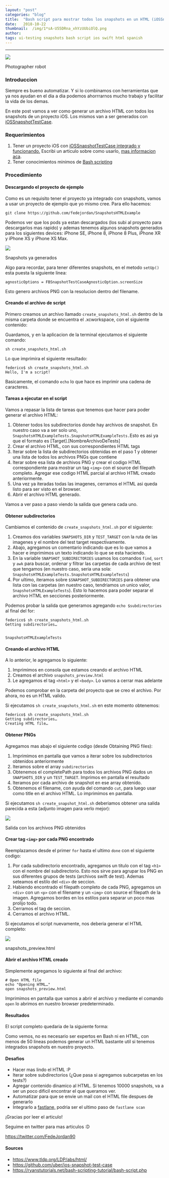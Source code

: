 ```yaml
---
layout:	"post"
categories:	"blog"
title:	"Bash script para mostrar todos los snapshots en un HTML (iOSSnapshotTestCase + Bash + HTML/CSS)"
date:	2018-10-22
thumbnail:	/img/1*sA-U55DRna_xhYzUUbiOlQ.png
author:	
tags: ui-testing snapshots bash script ios swift html spanish
---
```


* * *

![](/img/1*sA-U55DRna_xhYzUUbiOlQ.png)

Photographer robot

### Introduccion

Siempre es bueno automatizar. Y si lo combinamos con herramientas que ya nos
ayudan en el dia a dia podemos ahorrrarnos mucho trabajo y facilitar la vida
de los demas.

En este post vamos a ver como generar un archivo HTML con todos los snapshots
de un proyecto iOS. Los mismos van a ser generados con
[iOSSnapshotTestCase](https://github.com/uber/ios-snapshot-test-case).

### Requerimientos

  1. Tener un proyecto iOS con [iOSSnapshotTestCase integrado y funcionando.](https://medium.com/@federicojordn/c%C3%B3mo-hacer-ui-testing-en-ios-con-fbsnapshottestcase-12e9641df97) Escribi un articulo sobre como usarlo, [mas informacion aca](https://medium.com/@federicojordn/c%C3%B3mo-hacer-ui-testing-en-ios-con-fbsnapshottestcase-12e9641df97).
  2. Tener conocimientos minimos de [Bash scripting](https://ryanstutorials.net/bash-scripting-tutorial/bash-script.php)

### Procedimiento

#### Descargando el proyecto de ejemplo

Como es un requisito tener el proyecto ya integrado con snapshots, vamos a
usar un proyecto de ejemplo que yo mismo cree. Para ello hacemos:

`git clone https://github.com/fedejordan/SnapshotsHTMLExample`

Podemos ver que los pods ya estan descargados (los subi al proyecto para
descargarlos mas rapido) y ademas tenemos algunos snapshots generados para los
siguientes devices: iPhone SE, iPhone 8, iPhone 8 Plus, iPhone XR y iPhone XS
y iPhone XS Max.

![](/img/1*GWhstAjtcGeqwG_jM2_iwA.png)

Snapshots ya generados

Algo para recordar, para tener diferentes snapshots, en el metodo `setUp()`
esta puesta la siguiente linea:

`agnosticOptions = FBSnapshotTestCaseAgnosticOption.screenSize`

Esto genero archivos PNG con la resolucion dentro del filename.

#### Creando el archivo de script

Primero creamos un archivo llamado `create_snapshots_html.sh` dentro de la
misma carpeta donde se encuentra el .xcworkspace, con el siguiente contenido:

<script src="https://gist.github.com/fedejordan/537a3a072fbd47c07a2b5d8ae0397c28.js"></script>
Guardamos, y en la aplicacion de la terminal ejecutamos el siguiente comando:

`sh create_snapshots_html.sh`

Lo que imprimira el siguiente resultado:

    
    
    federico$ sh create_snapshots_html.sh   
    Hello, I'm a script!

Basicamente, el comando `echo` lo que hace es imprimir una cadena de
caracteres.

#### Tareas a ejecutar en el script

Vamos a repasar la lista de tareas que tenemos que hacer para poder generar el
archivo HTML:

  1. Obtener todos los subdirectorios donde hay archivos de snapshot. En nuestro caso va a ser solo uno, `SnapshotsHTMLExampleTests.SnapshotsHTMLExampleTests.`Esto es asi ya que el formato es [Target].[NombreArchivoDeTests]
  2. Crear el archivo HTML, con sus correspondientes HTML tags
  3. Iterar sobre la lista de subdirectorios obtenidas en el paso 1 y obtener una lista de todos los archivos PNGs que contiene
  4. Iterar sobre esa lista de archivos PNG y crear el codigo HTML correspondiente para mostrar un tag `<img>` con el source del filepath completo. Agregar ese codigo HTML parcial al archivo HTML creado anteriormente.
  5. Una vez ya iteradas todas las imagenes, cerramos el HTML asi queda listo para ser visto en el browser.
  6. Abrir el archivo HTML generado.

Vamos a ver paso a paso viendo la salida que genera cada uno.

#### Obtener subdirectorios

Cambiamos el contenido de `create_snapshots_html.sh` por el siguiente:

<script src="https://gist.github.com/fedejordan/d0bf094d3630884729568410aa5f79cc.js"></script>
  1. Creamos dos variables `SNAPSHOTS_DIR` y `TEST_TARGET` con la ruta de las imagenes y el nombre del test target respectivamente.
  2. Abajo, agregamos un comentario indicando que es lo que vamos a hacer e imprimimos un texto indicando lo que se esta haciendo.
  3. En la variable `SNAPSHOT_SUBDIRECTORIES` usamos los comandos `find`, `sort` y `awk` para buscar, ordenar y filtrar las carpetas de cada archivo de test que tengamos (en nuestro caso, seria una sola: `SnapshotsHTMLExampleTests.SnapshotsHTMLExampleTests`)
  4. Por ultimo, iteramos sobre `$SNAPSHOT_SUBDIRECTORIES` para obtener una lista con las carpetas (en nuestro caso, tendriamos un unico valor, `SnapshotsHTMLExampleTests`). Esto lo hacemos para poder separar el archivo HTML en secciones posteriormente.

Podemos probar la salida que generamos agregando `echo $subdirectories` al
final del for:

    
    
    federico$ sh create_snapshots_html.sh   
    Getting subdirectories…
    
    
    SnapshotsHTMLExampleTests

#### Creando el archivo HTML

A lo anterior, le agregamos lo siguiente:

<script src="https://gist.github.com/fedejordan/b97604a0a5e6473a0a93b395f2c74c2a.js"></script>
  1. Imprimimos en consola que estamos creando el archivo HTML
  2. Creamos el archivo `snapshots_preview.html`
  3. Le agregamos el tag `<html>` y el `<body>`. Lo vamos a cerrar mas adelante

Podemos comprobar en la carpeta del proyecto que se creo el archivo. Por
ahora, no es un HTML valido.

Si ejecutamos `sh create_snapshots_html.sh` en este momento obtenemos:

    
    
    federico$ sh create_snapshots_html.sh   
    Getting subdirectories…  
    Creating HTML file…

#### Obtener PNGs

Agregamos mas abajo el siguiente codigo (desde Obtaining PNG files):

<script src="https://gist.github.com/fedejordan/94945d3e88fcb0ff7300c136c019861b.js"></script>
  1. Imprimimos en pantalla que vamos a iterar sobre los subdirectorios obtenidos anteriormente
  2. Iteramos sobre el array `subdirectories`
  3. Obtenemos el completePath para todos los archivos PNG dados un `SNAPSHOTS_DIR` y un `TEST_TARGET`. Imprimos en pantalla el resultado
  4. Iteramos por cada archivo de snapshot en ese array obtenido.
  5. Obtenemos el filename, con ayuda del comando `cut`, para luego usar como title en el archivo HTML. Lo imprimimos en pantalla.

Si ejecutamos `sh create_snapshot_html.sh` deberiamos obtener una salida
parecida a esta (adjunto imagen para verlo mejor):

![](/img/1*cl0Ev1UzW0cGItqImpB-pw.png)

Salida con los archivos PNG obtenidos

#### Crear tag `<img>` por cada PNG encontrado

Reemplazamos desde el primer `for` hasta el ultimo `done` con el siguiente
codigo:

<script src="https://gist.github.com/fedejordan/bc1b1b21f79b51588b64dd481ffe0c0d.js"></script>
  1. Por cada subdirectorio encontrado, agregamos un titulo con el tag `<h1>` con el nombre del subdirectorio. Esto nos sirve para agrupar los PNG en sus diferentes grupos de tests (archivos swift de test). Ademas seteamos el estilo del `<div>` de seccion.
  2. Habiendo encontrado el filepath completo de cada PNG, agregamos un `<div>` con un `<p>` con el filename y un `<img>` con source el filepath de la imagen. Agregamos bordes en los estilos para separar un poco mas prolijo todo.
  3. Cerramos el tag de seccion.
  4. Cerramos el archivo HTML.

Si ejecutamos el script nuevamente, nos deberia generar el HTML completo:

![](/img/1*5zXzGDJ91ufuSKHJS6UF7A.png)

snapshots_preview.html

#### Abrir el archivo HTML creado

Simplemente agregamos lo siguiente al final del archivo:

    
    
    # Open HTML file  
    echo "Opening HTML…"  
    open snapshots_preview.html

Imprimimos en pantalla que vamos a abrir el archivo y mediante el comando
`open` lo abrimos en nuestro browser predeterminado.

#### Resultados

El script completo quedaria de la siguiente forma:

<script src="https://gist.github.com/fedejordan/edf9c767f3beb43929ec7293ac16afcc.js"></script>
Como vemos, no es necesario ser expertos en Bash ni en HTML, con menos de 50
lineas podemos generar un HTML bastante util si tenemos integrados snapshots
en nuestro proyecto.

#### Desafios

  * Hacer mas lindo el HTML :P
  * Iterar sobre subdirectorios (¿Que pasa si agregamos subcarpetas en los tests?)
  * Agregar contenido dinamico al HTML. Si tenemos 10000 snapshots, va a ser un poco dificil encontrar el que queramos ver.
  * Automatizar para que se envie un mail con el HTML file despues de generarlo
  * Integrarlo a [fastlane,](https://fastlane.tools/) podria ser el ultimo paso de `fastlane scan`

¡Gracias por leer el articulo!

Seguime en twitter para mas articulos :D

<https://twitter.com/FedeJordan90>

#### Sources

  * <https://www.tldp.org/LDP/abs/html/>
  * <https://github.com/uber/ios-snapshot-test-case>
  * <https://ryanstutorials.net/bash-scripting-tutorial/bash-script.php>

